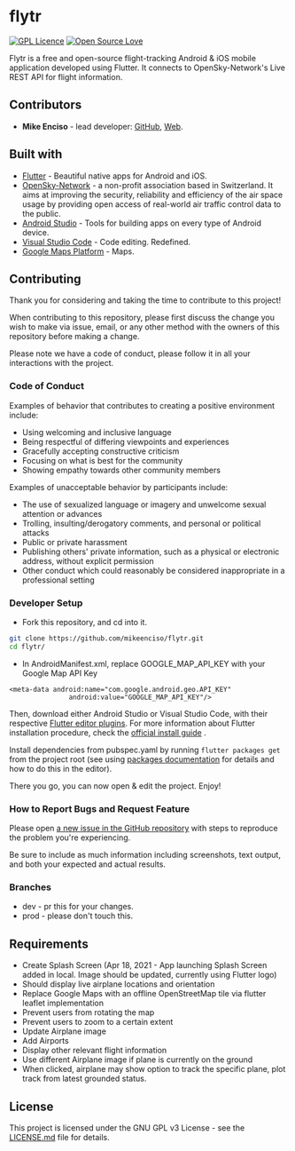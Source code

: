 # flytr
[![GPL Licence](https://badges.frapsoft.com/os/gpl/gpl.svg?v=103)](https://opensource.org/licenses/GPL-3.0/)
[![Open Source Love](https://badges.frapsoft.com/os/v1/open-source.svg?v=103)](https://github.com/ellerbrock/open-source-badges/)

Flytr is a free and open-source flight-tracking Android & iOS mobile application developed using Flutter.
It connects to OpenSky-Network's Live REST API for flight information.

## Contributors
- **Mike Enciso** - lead developer: [GitHub](https://github.com/mikeenciso), [Web](https://blackopscode.com).
 
## Built with
- [Flutter](https://flutter.dev/) - Beautiful native apps for Android and iOS.
- [OpenSky-Network](https://opensky-network.org/) - a non-profit association based in Switzerland. It aims at improving the security, reliability and efficiency of the air space usage by providing open access of real-world air traffic control data to the public.
- [Android Studio](https://developer.android.com/studio/index.html/) - Tools for building apps on every type of Android device.
- [Visual Studio Code](https://code.visualstudio.com/) - Code editing. Redefined.
- [Google Maps Platform](https://cloud.google.com/maps-platform/) - Maps.

## Contributing
Thank you for considering and taking the time to contribute to this project!

When contributing to this repository, please first discuss the change you wish to make via issue, email, or any other method with the owners of this repository before making a change.

Please note we have a code of conduct, please follow it in all your interactions with the project.

### Code of Conduct
Examples of behavior that contributes to creating a positive environment include:

- Using welcoming and inclusive language
- Being respectful of differing viewpoints and experiences
- Gracefully accepting constructive criticism
- Focusing on what is best for the community
- Showing empathy towards other community members

Examples of unacceptable behavior by participants include:

- The use of sexualized language or imagery and unwelcome sexual attention or advances
- Trolling, insulting/derogatory comments, and personal or political attacks
- Public or private harassment
- Publishing others' private information, such as a physical or electronic address, without explicit permission
- Other conduct which could reasonably be considered inappropriate in a professional setting

### Developer Setup
- Fork this repository, and cd into it.
```bash
git clone https://github.com/mikeenciso/flytr.git
cd flytr/
```
- In AndroidManifest.xml, replace GOOGLE_MAP_API_KEY with your Google Map API Key
```
<meta-data android:name="com.google.android.geo.API_KEY"
               android:value="GOOGLE_MAP_API_KEY"/>
```

Then, download either Android Studio or Visual Studio Code, with their respective [Flutter editor plugins](https://flutter.io/get-started/editor/). For more information about Flutter installation procedure, check the [official install guide](https://flutter.io/get-started/install/) .

Install dependencies from pubspec.yaml by running ```flutter packages get``` from the project root (see using [packages documentation](https://flutter.io/using-packages/#adding-a-package-dependency-to-an-app) for details and how to do this in the editor).

There you go, you can now open & edit the project. Enjoy!

### How to Report Bugs and Request Feature
Please open [a new issue in the GitHub repository](https://github.com/mikeenciso/flytr/issues/new/choose) with steps to reproduce the problem you're experiencing.

Be sure to include as much information including screenshots, text output, and both your expected and actual results.

### Branches
- dev - pr this for your changes.
- prod - please don't touch this.

## Requirements
- Create Splash Screen (Apr 18, 2021 - App launching Splash Screen added in local. Image should be updated, currently using Flutter logo)
- Should display live airplane locations and orientation
- Replace Google Maps with an offline OpenStreetMap tile via flutter leaflet implementation
- Prevent users from rotating the map
- Prevent users to zoom to a certain extent
- Update Airplane image
- Add Airports
- Display other relevant flight information
- Use different Airplane image if plane is currently on the ground
- When clicked, airplane may show option to track the specific plane, plot track from latest grounded status.

## License
This project is licensed under the GNU GPL v3 License - see the [LICENSE.md](LICENSE.md) file for details.
